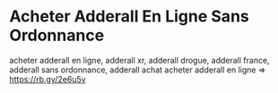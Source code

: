 # Acheter Adderall En Ligne Sans Ordonnance
acheter adderall en ligne, adderall xr, adderall drogue, adderall france, adderall sans ordonnance, adderall achat
acheter adderall en ligne => https://rb.gy/2e6u5v
